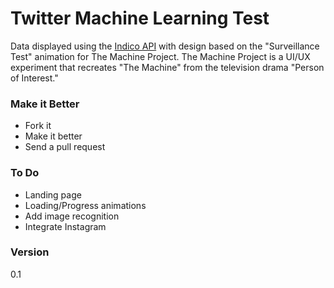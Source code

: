 # Twitter Machine Learning Test

Data displayed using the [Indico API](https://indico.io) with design based on the "Surveillance Test" animation for The Machine Project. The Machine Project is a UI/UX experiment that recreates "The Machine" from the television drama "Person of Interest."

### Make it Better

- Fork it
- Make it better
- Send a pull request

### To Do

- Landing page
- Loading/Progress animations
- Add image recognition
- Integrate Instagram

### Version
0.1
